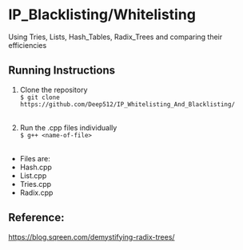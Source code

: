 # IP_Blacklisting/Whitelisting

Using Tries, Lists, Hash_Tables, Radix_Trees and comparing their efficiencies

## Running Instructions

1. Clone the repository<br />
`$ git clone https://github.com/Deep512/IP_Whitelisting_And_Blacklisting/`<br /><br />

2. Run the .cpp files individually<br />
`$ g++ <name-of-file>`<br /><br />

- Files are:
 - Hash.cpp  
 - List.cpp
 - Tries.cpp
 - Radix.cpp




## Reference:
https://blog.sqreen.com/demystifying-radix-trees/
